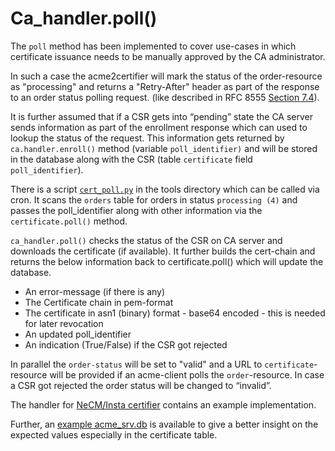 <!-- markdownlint-disable  MD013 -->
# Ca_handler.poll()

The ```poll``` method has been implemented to cover use-cases in which certificate issuance needs to be manually approved by the CA administrator.

In such a case the acme2certifier will mark the status of the order-resource as "processing" and returns a "Retry-After" header as part of the
response to an order status polling request. (like described in RFC 8555 [Section 7.4](https://tools.ietf.org/html/rfc8555#section-7.4)).

It is further assumed that if a CSR gets into “pending” state the CA server sends information as part of the enrollment response which can
used to lookup the status of the request. This information gets returned by ```ca.handler.enroll()``` method (variable ```poll_identifier)```
and will be stored in the database along with the CSR (table ```certificate``` field ```poll_identifier```).

There is a script [`cert_poll.py`](../tools/cert_poll.py) in the tools directory which can be called via cron. It scans the ```orders``` table for orders in
status ```processing (4)``` and passes the poll_identifier along with other information via the ```certificate.poll()``` method.

```ca_handler.poll()```  checks the status of the CSR on CA server and downloads the certificate (if available). It further builds
the cert-chain and returns the below information back to certificate.poll() which will update the database.

- An error-message (if there is any)
- The Certificate chain in pem-format
- The certificate in asn1 (binary) format - base64 encoded - this is needed for later revocation
- An updated poll_identifier
- An indication (True/False) if the CSR got rejected

In parallel the ```order-status``` will be set to "valid" and a URL to ```certificate```-resource will be provided if an acme-client
polls the ```order```-resource.
In case a CSR got rejected the order status will be changed to “invalid”.

The handler for [NeCM/Insta certifier](certifier.md) contains an example implementation.

Further, an [example acme_srv.db](../examples/acme_srv.db.example) is available to give a better insight on the expected values especially in the certificate table.
